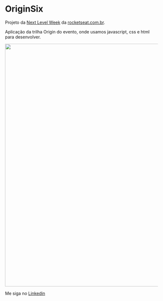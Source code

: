 ﻿# OriginSix

Projeto da <a href="https://nextlevelweek.com/">Next Level Week</a> da <a href="https://rocketseat.com.br/">rocketseat.com.br</a>.

Aplicação da trilha Origin do evento, onde usamos javascript, css e html para desenvolver.

<img src="./github/originsix.gif" width="800">

Me siga no <a href="https://www.linkedin.com/in/jose-de-souza/">Linkedin</a>